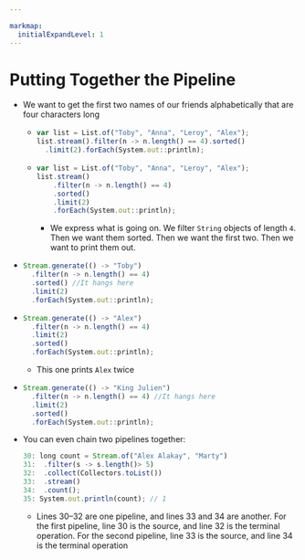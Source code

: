 ```yaml
---

markmap:
  initialExpandLevel: 1
---
```

# **Putting Together the Pipeline**
-  We want to get the first two names of our friends
 alphabetically that are four characters long
    - ```js
      var list = List.of("Toby", "Anna", "Leroy", "Alex");
      list.stream().filter(n -> n.length() == 4).sorted()
        .limit(2).forEach(System.out::println);
      ```
    - ```js
      var list = List.of("Toby", "Anna", "Leroy", "Alex");
      list.stream()
          .filter(n -> n.length() == 4)
          .sorted()
          .limit(2)
          .forEach(System.out::println);
      ```
      - We express what is going on. We filter `String` objects of length `4`. 
      Then we want them sorted. Then we want the first two. Then we 
      want to print them out.
- ```js
  Stream.generate(() -> "Toby")
    .filter(n -> n.length() == 4)
    .sorted() //It hangs here
    .limit(2)
    .forEach(System.out::println);
  ```
- ```js
  Stream.generate(() -> "Alex")
    .filter(n -> n.length() == 4)
    .limit(2)
    .sorted()
    .forEach(System.out::println);
  ```
  - This one prints `Alex` twice
- ```js
  Stream.generate(() -> "King Julien")
    .filter(n -> n.length() == 4) //It hangs here
    .limit(2)
    .sorted()
    .forEach(System.out::println);
    ```
- You can even chain two pipelines together:
  ```js
  30: long count = Stream.of("Alex Alakay", "Marty")
  31:  .filter(s -> s.length()> 5)
  32:  .collect(Collectors.toList())
  33:  .stream()
  34:  .count();
  35: System.out.println(count); // 1
  ```
  - Lines 30–32 are one pipeline, and lines 33 and 34 are another. For 
  the first pipeline, line 30 is the source, and line 32 is the terminal 
  operation. For the second pipeline, line 33 is the source, and line 
  34 is the terminal operation